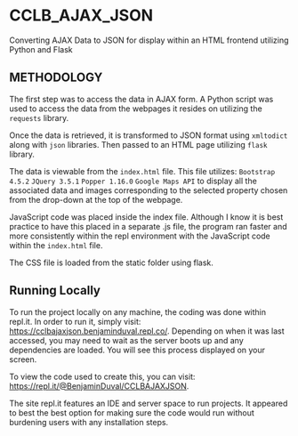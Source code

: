# CCLB_AJAX_JSON
Converting AJAX Data to JSON for display within an HTML frontend utilizing Python and Flask

## METHODOLOGY
The first step was to access the data in AJAX form. A Python script was used to access the data from the webpages it resides on utilizing the ```requests``` library. 

Once the data is retrieved, it is transformed to JSON format using ```xmltodict``` along with ```json``` libraries. Then passed to an HTML page utilizing ```flask``` library. 

The data is viewable from the ```index.html``` file. This file utilizes:
```Bootstrap 4.5.2```
```JQuery 3.5.1```
```Popper 1.16.0```
```Google Maps API``` to display all the associated data and images corresponding to the selected property chosen from the drop-down at the top of the webpage.

JavaScript code was placed inside the index file. Although I know it is best practice to have this placed in a separate .js file, the program ran faster and more consistently within the repl environment with the JavaScript code within the ```index.html``` file.

The CSS file is loaded from the static folder using flask.

## Running Locally
To run the project locally on any machine, the coding was done within repl.it. In order to run it, simply visit: https://cclbajaxjson.benjaminduval.repl.co/. Depending on when it was last accessed, you may need to wait as the server boots up and any dependencies are loaded. You will see this process displayed on your screen.

To view the code used to create this, you can visit: https://repl.it/@BenjaminDuval/CCLBAJAXJSON.

The site repl.it features an IDE and server space to run projects. It appeared to best the best option for making sure the code would run without burdening users with any installation steps. 


